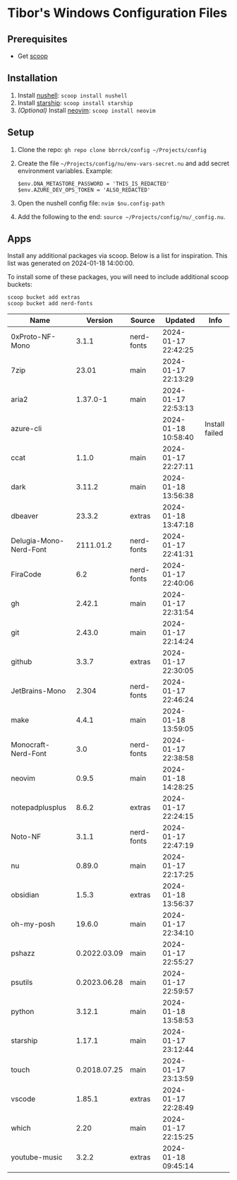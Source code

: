 # Tibor's Windows Configuration Files

## Prerequisites

* Get [scoop](https://scoop.sh/)

## Installation

1. Install [nushell](https://www.nushell.sh/): `scoop install nushell`
2. Install [starship](https://starship.rs/): `scoop install starship`
3. *(Optional)* Install [neovim](https://neovim.io/): `scoop install neovim`

## Setup

1. Clone the repo: `gh repo clone bbrrck/config ~/Projects/config`
2. Create the file `~/Projects/config/nu/env-vars-secret.nu` and add secret environment variables. Example:
  
    ```nu
    $env.DNA_METASTORE_PASSWORD = 'THIS_IS_REDACTED'
    $env.AZURE_DEV_OPS_TOKEN = 'ALSO_REDACTED'
    ```

3. Open the nushell config file: `nvim $nu.config-path`
4. Add the following to the end: `source ~/Projects/config/nu/_config.nu`.

## Apps

Install any additional packages via scoop. Below is a list for inspiration. This list was generated on 2024-01-18 14:00:00.

To install some of these packages, you will need to include additional scoop buckets:

```nu
scoop bucket add extras
scoop bucket add nerd-fonts
```


| Name                   | Version      | Source     | Updated             | Info           |
| ---------------------- | ------------ | ---------- | ------------------- | -------------- |
| 0xProto-NF-Mono        | 3.1.1        | nerd-fonts | 2024-01-17 22:42:25 |                |
| 7zip                   | 23.01        | main       | 2024-01-17 22:13:29 |                |
| aria2                  | 1.37.0-1     | main       | 2024-01-17 22:53:13 |                |
| azure-cli              |              |            | 2024-01-18 10:58:40 | Install failed |
| ccat                   | 1.1.0        | main       | 2024-01-17 22:27:11 |                |
| dark                   | 3.11.2       | main       | 2024-01-18 13:56:38 |                |
| dbeaver                | 23.3.2       | extras     | 2024-01-18 13:47:18 |                |
| Delugia-Mono-Nerd-Font | 2111.01.2    | nerd-fonts | 2024-01-17 22:41:31 |                |
| FiraCode               | 6.2          | nerd-fonts | 2024-01-17 22:40:06 |                |
| gh                     | 2.42.1       | main       | 2024-01-17 22:31:54 |                |
| git                    | 2.43.0       | main       | 2024-01-17 22:14:24 |                |
| github                 | 3.3.7        | extras     | 2024-01-17 22:30:05 |                |
| JetBrains-Mono         | 2.304        | nerd-fonts | 2024-01-17 22:46:24 |                |
| make                   | 4.4.1        | main       | 2024-01-18 13:59:05 |                |
| Monocraft-Nerd-Font    | 3.0          | nerd-fonts | 2024-01-17 22:38:58 |                |
| neovim                 | 0.9.5        | main       | 2024-01-18 14:28:25 |                |
| notepadplusplus        | 8.6.2        | extras     | 2024-01-17 22:24:15 |                |
| Noto-NF                | 3.1.1        | nerd-fonts | 2024-01-17 22:47:19 |                |
| nu                     | 0.89.0       | main       | 2024-01-17 22:17:25 |                |
| obsidian               | 1.5.3        | extras     | 2024-01-18 13:56:37 |                |
| oh-my-posh             | 19.6.0       | main       | 2024-01-17 22:34:10 |                |
| pshazz                 | 0.2022.03.09 | main       | 2024-01-17 22:55:27 |                |
| psutils                | 0.2023.06.28 | main       | 2024-01-17 22:59:57 |                |
| python                 | 3.12.1       | main       | 2024-01-18 13:58:53 |                |
| starship               | 1.17.1       | main       | 2024-01-17 23:12:44 |                |
| touch                  | 0.2018.07.25 | main       | 2024-01-17 23:13:59 |                |
| vscode                 | 1.85.1       | extras     | 2024-01-17 22:28:49 |                |
| which                  | 2.20         | main       | 2024-01-17 22:15:25 |                |
| youtube-music          | 3.2.2        | extras     | 2024-01-18 09:45:14 |                |
